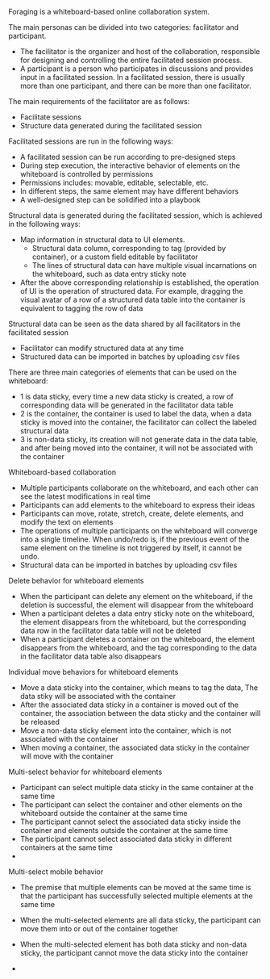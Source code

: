 
Foraging is a whiteboard-based online collaboration system.

The main personas can be divided into two categories: facilitator and participant.
- The facilitator is the organizer and host of the collaboration, responsible for designing and controlling the entire facilitated session process.
- A participant is a person who participates in discussions and provides input in a facilitated session.
In a facilitated session, there is usually more than one participant, and there can be more than one facilitator.

The main requirements of the facilitator are as follows:
- Facilitate sessions
- Structure data generated during the facilitated session

Facilitated sessions are run in the following ways:
- A facilitated session can be run according to pre-designed steps
- During step execution, the interactive behavior of elements on the whiteboard is controlled by permissions
- Permissions includes: movable, editable, selectable, etc.
- In different steps, the same element may have different behaviors
- A well-designed step can be solidified into a playbook

Structural data is generated during the facilitated session, which is achieved in the following ways:
- Map information in structural data to UI elements.
   - Structural data column, corresponding to tag (provided by container), or a custom field editable by facilitator
   - The lines of structural data can have multiple visual incarnations on the whiteboard, such as data entry sticky note
- After the above corresponding relationship is established, the operation of UI is the operation of structured data. For example, dragging the visual avatar of a row of a structured data table into the container is equivalent to tagging the row of data

Structural data can be seen as the data shared by all facilitators in the facilitated session
- Facilitator can modify structured data at any time
- Structured data can be imported in batches by uploading csv files

There are three main categories of elements that can be used on the whiteboard:
- 1 is data sticky, every time a new data sticky is created, a row of corresponding data will be generated in the facilitator data table
- 2 is the container, the container is used to label the data, when a data sticky is moved into the container, the facilitator can collect the labeled structural data
- 3 is non-data sticky, its creation will not generate data in the data table, and after being moved into the container, it will not be associated with the container

Whiteboard-based collaboration
- Multiple participants collaborate on the whiteboard, and each other can see the latest modifications in real time
- Participants can add elements to the whiteboard to express their ideas
- Participants can move, rotate, stretch, create, delete elements, and modify the text on elements
- The operations of multiple participants on the whiteboard will converge into a single timeline. When undo/redo is, if the previous event of the same element on the timeline is not triggered by itself, it cannot be undo.
- Structural data can be imported in batches by uploading csv files

Delete behavior for whiteboard elements
- When the participant can delete any element on the whiteboard, if the deletion is successful, the element will disappear from the whiteboard
- When a participant deletes a data entry sticky note on the whiteboard, the element disappears from the whiteboard, but the corresponding data row in the facilitator data table will not be deleted
- When a participant deletes a container on the whiteboard, the element disappears from the whiteboard, and the tag corresponding to the data in the facilitator data table also disappears

Individual move behaviors for whiteboard elements
- Move a data sticky into the container, which means to tag the data, The data stiky will be associated with the container
- After the associated data sticky in a container is moved out of the container, the association between the data sticky and the container will be released
- Move a non-data sticky element into the container, which is not associated with the container
- When moving a container, the associated data sticky in the container will move with the container


Multi-select behavior for whiteboard elements
- Participant can select multiple data sticky in the same container at the same time
- The participant can select the container and other elements on the whiteboard outside the container at the same time
- The participant cannot select the associated data sticky inside the container and elements outside the container at the same time
- The participant cannot select associated data sticky in different containers at the same time
-

Multi-select mobile behavior
- The premise that multiple elements can be moved at the same time is that the participant has successfully selected multiple elements at the same time
- When the multi-selected elements are all data sticky, the participant can move them into or out of the container together
- When the multi-selected element has both data sticky and non-data sticky, the participant cannot move the data sticky into the container

- 
